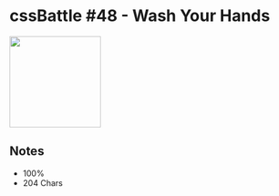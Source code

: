 # cssBattle #48 - Wash Your Hands

<img src="https://cssbattle.dev/targets/48@2x.png" width="160">

## Notes

- 100%
- 204 Chars
